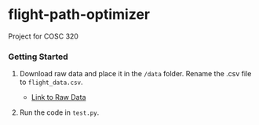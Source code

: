 # flight-path-optimizer
Project for COSC 320

### Getting Started
1. Download raw data and place it in the `/data` folder. Rename the .csv file to `flight_data.csv`. 
    - [Link to Raw Data](https://drive.google.com/file/d/1yRbcOPQcZdpH0vSJ-ebpdDBfZgF5ElVu/view?usp=sharing)

2. Run the code in `test.py`.
